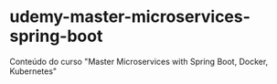 # udemy-master-microservices-spring-boot
Conteúdo do curso "Master Microservices with Spring Boot, Docker, Kubernetes"
